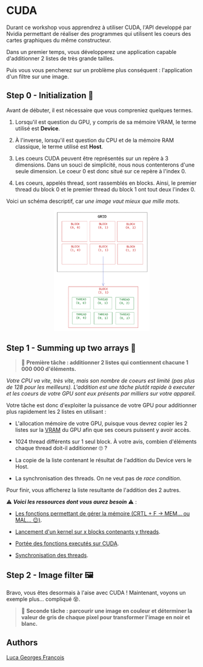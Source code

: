 # **CUDA**

Durant ce workshop vous apprendrez à utiliser CUDA, l'API developpé par Nvidia permettant de réaliser des programmes qui utilisent les coeurs des cartes graphiques du même constructeur.

Dans un premier temps, vous développerez une application capable d'additionner 2 listes de très grande tailles.

Puis vous vous pencherez sur un problème plus conséquent : l'application d'un filtre sur une image.

## **Step 0 - Initialization :rocket:**

Avant de débuter, il est nécessaire que vous compreniez quelques termes.

1. Lorsqu'il est question du GPU, y compris de sa mémoire VRAM, le terme utilisé est **Device**.

2. À l'inverse, lorsqu'il est question du CPU et de la mémoire RAM classique, le terme utilisé est **Host**.

3. Les coeurs CUDA peuvent être représentés sur un repère à 3 dimensions.
   Dans un souci de simplicité, nous nous contenterons d'une seule dimension.
   Le coeur 0 est donc situé sur ce repère à l'index 0.

4. Les coeurs, appelés thread, sont rassemblés en blocks.
   Ainsi, le premier thread du block 0 et le premier thread du block 1 ont tout deux l'index 0.

Voici un schéma descriptif, car *une image vaut mieux que mille mots*.

<div align="center">
    <img src="../../.github/assets/threads.png" width=50%"/>
</div>

## **Step 1 - Summing up two arrays :twisted_rightwards_arrows:**

> :triangular_flag_on_post: **Première tâche : additionner 2 listes qui contiennent chacune 1 000 000 d'éléments.**

*Votre CPU va vite, très vite, mais son nombre de coeurs est limité (pas plus de 128 pour les meilleurs).
L'addition est une tâche plutôt rapide à executer et les coeurs de votre GPU sont eux  présents par milliers sur votre appareil.*

Votre tâche est donc d'exploiter la puissance de votre GPU pour additionner plus rapidement les 2 listes en utilisant :

- L'allocation mémoire de votre GPU, puisque vous devrez copier les 2 listes sur la [VRAM](https://en.wikipedia.org/wiki/Video_RAM_(dual-ported_DRAM)) du GPU afin que ses coeurs puissent y avoir accès.

- 1024 thread différents sur 1 seul block.
  À votre avis, combien d'éléments chaque thread doit-il additionner :roll_eyes: ?

- La copie de la liste contenant le résultat de l'addition du Device vers le Host.

- La synchronisation des threads. On ne veut pas de *race condition*.

Pour finir, vous afficherez la liste resultante de l'addition des 2 autres.

:warning: ***Voici les ressources dont vous aurez besoin*** :warning: :

- [Les fonctions permettant de gérer la mémoire (CRTL + F -> MEM... ou MAL... :wink:)](https://docs.nvidia.com/cuda/cuda-runtime-api/group__CUDART__MEMORY.html).

- [Lancement d'un kernel sur x blocks contenants y threads](https://docs.nvidia.com/cuda/cuda-c-programming-guide/index.html#kernels).

- [Portée des fonctions executés sur CUDA](https://stackoverflow.com/questions/12373940/difference-between-global-and-device-functions).

- [Synchronisation des threads](https://www.google.com/).

## **Step 2 - Image filter :framed_picture:**

Bravo, vous êtes desormais à l'aise avec CUDA ! Maintenant, voyons un exemple plus... compliqué :dizzy_face:.

> :triangular_flag_on_post: **Seconde tâche : parcourir une image en couleur et déterminer la valeur de gris de chaque pixel pour transformer l'image en noir et blanc.**

## Authors

[Luca Georges Francois](https://github.com/PtitLuca)
